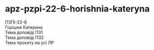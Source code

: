 # apz-pzpi-22-6-horishnia-kateryna  
ПЗПІ-22-6  
Горішня Катерина  
Тема доповіді ПЗ1  
Тема доповіді ПЗ2  
Тема проєкту на усі ЛР  
